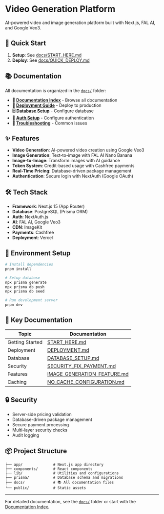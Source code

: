 # Video Generation Platform

AI-powered video and image generation platform built with Next.js, FAL AI, and Google Veo3.

## 🚀 Quick Start

1. **Setup**: See [docs/START_HERE.md](docs/START_HERE.md)
2. **Deploy**: See [docs/QUICK_DEPLOY.md](docs/QUICK_DEPLOY.md)

## 📚 Documentation

All documentation is organized in the [`docs/`](docs/) folder:

- **📖 [Documentation Index](docs/INDEX.md)** - Browse all documentation
- **🚀 [Deployment Guide](docs/DEPLOYMENT.md)** - Deploy to production
- **🗄️ [Database Setup](docs/DATABASE_SETUP.md)** - Configure database
- **🔐 [Auth Setup](docs/NEXTAUTH_SETUP.md)** - Configure authentication
- **🐛 [Troubleshooting](docs/ISSUES_FOUND_AND_FIXED.md)** - Common issues

## ✨ Features

- **Video Generation**: AI-powered video creation using Google Veo3
- **Image Generation**: Text-to-image with FAL AI Nano Banana
- **Image-to-Image**: Transform images with AI guidance
- **Token System**: Credit-based usage with Cashfree payments
- **Real-Time Pricing**: Database-driven package management
- **Authentication**: Secure login with NextAuth (Google OAuth)

## 🛠️ Tech Stack

- **Framework**: Next.js 15 (App Router)
- **Database**: PostgreSQL (Prisma ORM)
- **Auth**: NextAuth.js
- **AI**: FAL AI, Google Veo3
- **CDN**: ImageKit
- **Payments**: Cashfree
- **Deployment**: Vercel

## 🔧 Environment Setup

```bash
# Install dependencies
pnpm install

# Setup database
npx prisma generate
npx prisma db push
npx prisma db seed

# Run development server
pnpm dev
```

## 📖 Key Documentation

| Topic | Documentation |
|-------|---------------|
| Getting Started | [START_HERE.md](docs/START_HERE.md) |
| Deployment | [DEPLOYMENT.md](docs/DEPLOYMENT.md) |
| Database | [DATABASE_SETUP.md](docs/DATABASE_SETUP.md) |
| Security | [SECURITY_FIX_PAYMENT.md](docs/SECURITY_FIX_PAYMENT.md) |
| Features | [IMAGE_GENERATION_FEATURE.md](docs/IMAGE_GENERATION_FEATURE.md) |
| Caching | [NO_CACHE_CONFIGURATION.md](docs/NO_CACHE_CONFIGURATION.md) |

## 🔒 Security

- Server-side pricing validation
- Database-driven package management
- Secure payment processing
- Multi-layer security checks
- Audit logging

## 📦 Project Structure

```
├── app/              # Next.js app directory
├── components/       # React components
├── lib/              # Utilities and configurations
├── prisma/           # Database schema and migrations
├── docs/             # 📚 All documentation files
└── public/           # Static assets
```
---

For detailed documentation, see the [`docs/`](docs/) folder or start with the [Documentation Index](docs/INDEX.md).
